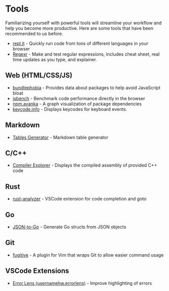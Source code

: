 # Tools

Familiarizing yourself with powerful tools will streamline your workflow and help you become more productive. Here are some tools that have been recommended to us before. 

-   [repl.it](https://repl.it) - Quickly run code from tons of different languages in your browser
-   [Regexr](https://regexr.com) - Make and test regular expressions, includes cheat sheet, real time updates as you type, and explainer.


## Web (HTML/CSS/JS)

-   [bundlephobia](https://bundlephobia.com/) - Provides data about packages to help avoid JavaScript bloat
-   [jsbench](https://jsben.ch/) - Benchmark code performance directly in the browser
-   [npm.avanka](http://npm.anvaka.com) - A graph visualization of package dependencies
-   [keycode.info](https://keycode.info) - Displays keycodes for keyboard events.

## Markdown

-   [Tables Generator](https://www.tablesgenerator.com/markdown_tables) - Markdown table generator

## C/C++

-   [Compiler Explorer](https://godbolt.org/) - Displays the compiled assembly of provided C++ code

## Rust

-   [rust-analyzer](https://marketplace.visualstudio.com/items?itemName=matklad.rust-analyzer) - VSCode extension for code completion and goto

## Go

-   [JSON-to-Go](https://mholt.github.io/json-to-go) - Generate Go structs from JSON objects

## Git

-   [fugitive](https://github.com/tpope/vim-fugitive) - A plugin for Vim that wraps Git to allow easier command usage

## VSCode Extensions

-   [Error Lens (usernamehw.errorlens)](https://marketplace.visualstudio.com/items?itemName=usernamehw.errorlens) - Improve highlighting of errors

